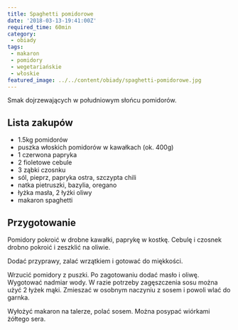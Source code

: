 ```yaml
---
title: Spaghetti pomidorowe
date: '2018-03-13-19:41:00Z'
required_time: 60min
category:
 - obiady
tags:
 - makaron
 - pomidory
 - wegetariańskie
 - włoskie
featured_image: ../../content/obiady/spaghetti-pomidorowe.jpg
---
```


Smak dojrzewających w południowym słońcu pomidorów.

<!-- more -->

## Lista zakupów

 - 1.5kg pomidorów
 - puszka włoskich pomidorów w kawałkach (ok. 400g)
 - 1 czerwona papryka
 - 2 fioletowe cebule
 - 3 ząbki czosnku
 - sól, pieprz, papryka ostra, szczypta chili
 - natka pietruszki, bazylia, oregano
 - łyżka masła, 2 łyżki oliwy
 - makaron spaghetti

## Przygotowanie

Pomidory pokroić w drobne kawałki, paprykę w kostkę.
Cebulę i czosnek drobno pokroić i zeszklić na oliwie.

Dodać przyprawy, zalać wrzątkiem i gotować do miękkości.

Wrzucić pomidory z puszki. Po zagotowaniu dodać masło i oliwę.
Wygotować nadmiar wody.
W razie potrzeby zagęszczenia sosu można użyć 2 łyżek mąki. Zmieszać w osobnym naczyniu z sosem i powoli wlać do garnka.

Wyłożyć makaron na talerze, polać sosem. Można posypać wiórkami żółtego sera.

